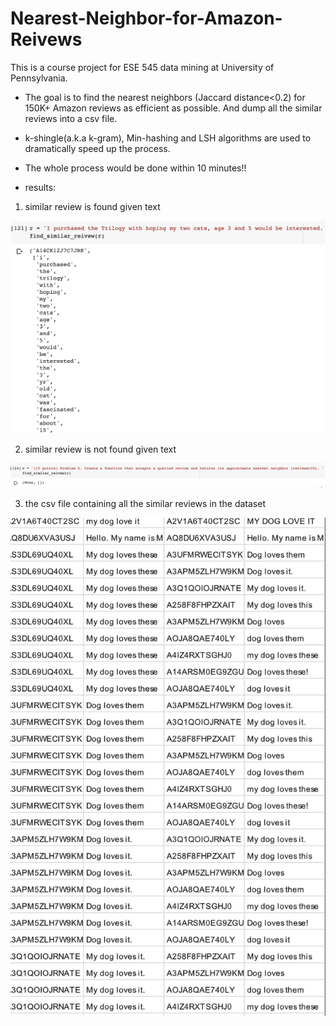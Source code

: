 # Nearest-Neighbor-for-Amazon-Reivews

This is a course project for ESE 545 data mining at University of Pennsylvania.

- The goal is to find the nearest neighbors (Jaccard distance&lt;0.2) for 150K+ Amazon reviews as efficient as possible. And dump all the similar reviews into a csv file.

- k-shingle(a.k.a k-gram), Min-hashing and LSH algorithms are used to dramatically speed up the process.

- The whole process would be done within 10 minutes!!

- results:
1. similar review is found given text

![](query_found.png)

2. similar review is not found given text

![](query_no)

3. the csv file containing all the similar reviews in the dataset

![](csv_file.png)
